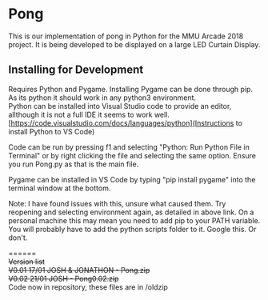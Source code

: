 # Pong
This is our implementation of pong in Python for the MMU Arcade 2018 project.
It is being developed to be displayed on a large LED Curtain Display.


## Installing for Development
Requires Python and Pygame. Installing Pygame can be done through pip.    
As its python it should work in any python3 environment.    
Python can be installed into Visual Studio code to provide an editor, allthough it is not a full IDE it seems to work well.    
[https://code.visualstudio.com/docs/languages/python](Instructions to install Python to VS Code)

Code can be run by pressing f1 and selecting "Python: Run Python File in Terminal" or by right clicking the file and selecting the same option. Ensure you run Pong.py as that is the main file.


Pygame can be installed in VS Code by typing "pip install pygame" into the terminal window at the bottom.    

Note: I have found issues with this, unsure what caused them. Try reopening and selecting environment again, as detailed in above link.
On a personal machine this may mean you need to add pip to your PATH variable. You will probably have to add the python scripts folder to it. Google this. Or don't.



======    
~~Version list     
V0.01 17/01 JOSH & JONATHON - Pong.zip    
V0.02 21/01 JOSH - Pong0.02.zip~~     
Code now in repository, these files are in /oldzip
